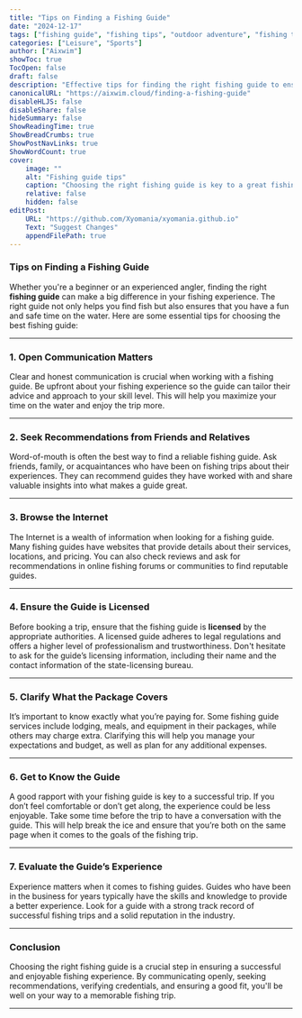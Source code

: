 ```yaml
---
title: "Tips on Finding a Fishing Guide"
date: "2024-12-17"
tags: ["fishing guide", "fishing tips", "outdoor adventure", "fishing trip", "fishing experience"]
categories: ["Leisure", "Sports"]
author: ["Aixwim"]
showToc: true
TocOpen: false
draft: false
description: "Effective tips for finding the right fishing guide to ensure a successful and enjoyable fishing experience."
canonicalURL: "https://aixwim.cloud/finding-a-fishing-guide"
disableHLJS: false
disableShare: false
hideSummary: false
ShowReadingTime: true
ShowBreadCrumbs: true
ShowPostNavLinks: true
ShowWordCount: true
cover:
    image: ""
    alt: "Fishing guide tips"
    caption: "Choosing the right fishing guide is key to a great fishing experience."
    relative: false
    hidden: false
editPost:
    URL: "https://github.com/Xyomania/xyomania.github.io"
    Text: "Suggest Changes"
    appendFilePath: true
---
```


### Tips on Finding a Fishing Guide

Whether you're a beginner or an experienced angler, finding the right **fishing guide** can make a big difference in your fishing experience. The right guide not only helps you find fish but also ensures that you have a fun and safe time on the water. Here are some essential tips for choosing the best fishing guide:

---

### 1. Open Communication Matters

Clear and honest communication is crucial when working with a fishing guide. Be upfront about your fishing experience so the guide can tailor their advice and approach to your skill level. This will help you maximize your time on the water and enjoy the trip more.

---

### 2. Seek Recommendations from Friends and Relatives

Word-of-mouth is often the best way to find a reliable fishing guide. Ask friends, family, or acquaintances who have been on fishing trips about their experiences. They can recommend guides they have worked with and share valuable insights into what makes a guide great.

---

### 3. Browse the Internet

The Internet is a wealth of information when looking for a fishing guide. Many fishing guides have websites that provide details about their services, locations, and pricing. You can also check reviews and ask for recommendations in online fishing forums or communities to find reputable guides.

---

### 4. Ensure the Guide is Licensed

Before booking a trip, ensure that the fishing guide is **licensed** by the appropriate authorities. A licensed guide adheres to legal regulations and offers a higher level of professionalism and trustworthiness. Don't hesitate to ask for the guide’s licensing information, including their name and the contact information of the state-licensing bureau.

---

### 5. Clarify What the Package Covers

It’s important to know exactly what you’re paying for. Some fishing guide services include lodging, meals, and equipment in their packages, while others may charge extra. Clarifying this will help you manage your expectations and budget, as well as plan for any additional expenses.

---

### 6. Get to Know the Guide

A good rapport with your fishing guide is key to a successful trip. If you don’t feel comfortable or don’t get along, the experience could be less enjoyable. Take some time before the trip to have a conversation with the guide. This will help break the ice and ensure that you’re both on the same page when it comes to the goals of the fishing trip.

---

### 7. Evaluate the Guide’s Experience

Experience matters when it comes to fishing guides. Guides who have been in the business for years typically have the skills and knowledge to provide a better experience. Look for a guide with a strong track record of successful fishing trips and a solid reputation in the industry.

---

### Conclusion

Choosing the right fishing guide is a crucial step in ensuring a successful and enjoyable fishing experience. By communicating openly, seeking recommendations, verifying credentials, and ensuring a good fit, you'll be well on your way to a memorable fishing trip.

---

